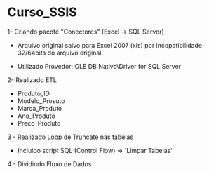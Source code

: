 # Curso_SSIS

1- Criando pacote "Conectores" (Excel -> SQL Server)

  + Arquivo original salvo para Excel 2007 (xls) por incopatibilidade 32/64bits do arquivo original.

  + Utilizado Provedor: OLE DB Nativo\Driver for SQL Server

2- Realizado ETL
  + Produto_ID
  + Modelo_Prosuto
  + Marca_Produto  
  + Ano_Produto
  + Preco_Produto

3 - Realizado Loop de Truncate nas tabelas
  + Incluido script SQL (Control Flow) => 'Limpar Tabelas'

4 - Dividindo Fluxo de Dados
